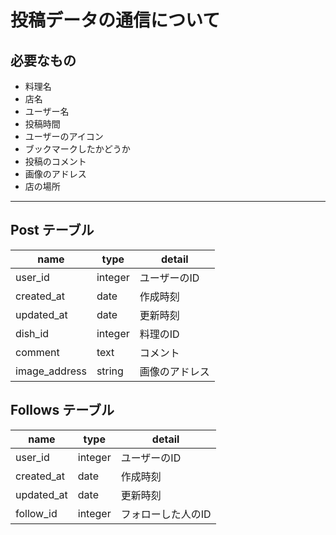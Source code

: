 # 投稿データの通信について

## 必要なもの

* 料理名
* 店名
* ユーザー名
* 投稿時間
* ユーザーのアイコン
* ブックマークしたかどうか
* 投稿のコメント
* 画像のアドレス
* 店の場所

---

## Post テーブル

| name | type | detail |
| --- | --- | --- |
| user_id | integer | ユーザーのID |
| created_at | date | 作成時刻 |
| updated_at | date | 更新時刻 |
| dish_id | integer | 料理のID |
| comment | text | コメント |
| image_address | string | 画像のアドレス |


## Follows テーブル

| name | type | detail |
| --- | --- | --- |
| user_id | integer | ユーザーのID |
| created_at | date | 作成時刻 |
| updated_at | date | 更新時刻 |
| follow_id | integer | フォローした人のID |
